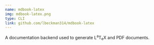 ```yaml
---
name: mdbook-latex
img: mdbook-latex.png
type: CLI
link: github.com/lbeckman314/mdbook-latex
---
```


A documentation backend used to generate L<sup>a</sup>T<sub>e</sub>X and PDF documents.

